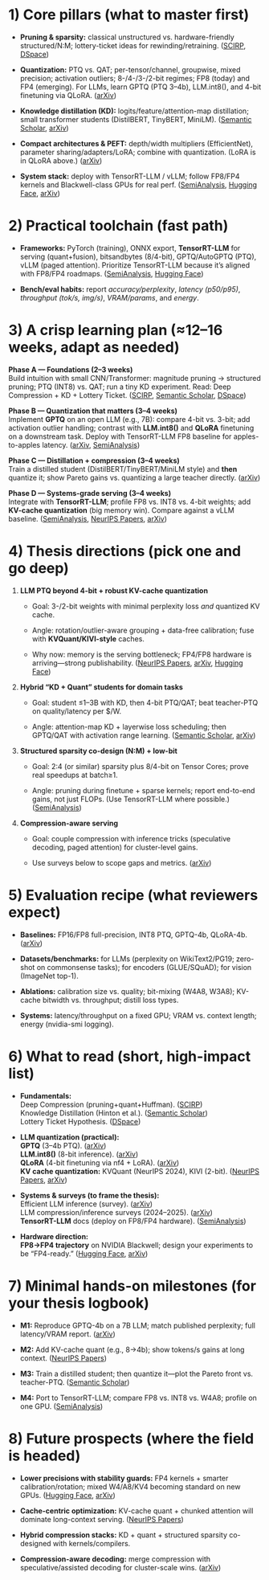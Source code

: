 # 1) Core pillars (what to master first)

- **Pruning & sparsity:** classical unstructured vs. hardware-friendly structured/N:M; lottery-ticket ideas for rewinding/retraining. ([SCIRP](https://www.scirp.org/reference/referencespapers?referenceid=2993907&utm_source=chatgpt.com "Han, S., Mao, H. and Dally, W.J. (2016) Deep Compression ..."), [DSpace](https://dspace.mit.edu/bitstream/handle/1721.1/129953/1803.03635.pdf?isAllowed=y&sequence=2&utm_source=chatgpt.com "[PDF] MIT Open Access Articles The lottery ticket hypothesis"))
    
- **Quantization:** PTQ vs. QAT; per-tensor/channel, groupwise, mixed precision; activation outliers; 8-/4-/3-/2-bit regimes; FP8 (today) and FP4 (emerging). For LLMs, learn GPTQ (PTQ 3–4b), LLM.int8(), and 4-bit finetuning via QLoRA. ([arXiv](https://arxiv.org/abs/2210.17323?utm_source=chatgpt.com "GPTQ: Accurate Post-Training Quantization for Generative Pre-trained Transformers"))
    
- **Knowledge distillation (KD):** logits/feature/attention-map distillation; small transformer students (DistilBERT, TinyBERT, MiniLM). ([Semantic Scholar](https://www.semanticscholar.org/paper/Distilling-the-Knowledge-in-a-Neural-Network-Hinton-Vinyals/0c908739fbff75f03469d13d4a1a07de3414ee19?utm_source=chatgpt.com "Distilling the Knowledge in a Neural Network - Semantic Scholar"), [arXiv](https://arxiv.org/abs/1910.01108?utm_source=chatgpt.com "DistilBERT, a distilled version of BERT: smaller, faster, cheaper and ..."))
    
- **Compact architectures & PEFT:** depth/width multipliers (EfficientNet), parameter sharing/adapters/LoRA; combine with quantization. (LoRA is in QLoRA above.) ([arXiv](https://arxiv.org/abs/2401.18079?utm_source=chatgpt.com "KVQuant: Towards 10 Million Context Length LLM Inference with KV Cache Quantization"))
    
- **System stack:** deploy with TensorRT-LLM / vLLM; follow FP8/FP4 kernels and Blackwell-class GPUs for real perf. ([SemiAnalysis](https://semianalysis.com/2025/06/23/nvidia-tensor-core-evolution-from-volta-to-blackwell/?utm_source=chatgpt.com "NVIDIA Tensor Core Evolution: From Volta To Blackwell"), [Hugging Face](https://huggingface.co/papers/2405.16406?utm_source=chatgpt.com "SpinQuant: LLM quantization with learned rotations - Hugging Face"), [arXiv](https://arxiv.org/abs/2404.00456?utm_source=chatgpt.com "QuaRot: Outlier-Free 4-Bit Inference in Rotated LLMs"))
    

# 2) Practical toolchain (fast path)

- **Frameworks:** PyTorch (training), ONNX export, **TensorRT-LLM** for serving (quant+fusion), bitsandbytes (8/4-bit), GPTQ/AutoGPTQ (PTQ), vLLM (paged attention). Prioritize TensorRT-LLM because it’s aligned with FP8/FP4 roadmaps. ([SemiAnalysis](https://semianalysis.com/2025/06/23/nvidia-tensor-core-evolution-from-volta-to-blackwell/?utm_source=chatgpt.com "NVIDIA Tensor Core Evolution: From Volta To Blackwell"), [Hugging Face](https://huggingface.co/papers/2405.16406?utm_source=chatgpt.com "SpinQuant: LLM quantization with learned rotations - Hugging Face"))
    
- **Bench/eval habits:** report _accuracy/perplexity_, _latency (p50/p95)_, _throughput (tok/s, img/s)_, _VRAM/params_, and _energy_.
    

# 3) A crisp learning plan (≈12–16 weeks, adapt as needed)

**Phase A — Foundations (2–3 weeks)**  
Build intuition with small CNN/Transformer: magnitude pruning → structured pruning; PTQ (INT8) vs. QAT; run a tiny KD experiment. Read: Deep Compression + KD + Lottery Ticket. ([SCIRP](https://www.scirp.org/reference/referencespapers?referenceid=2993907&utm_source=chatgpt.com "Han, S., Mao, H. and Dally, W.J. (2016) Deep Compression ..."), [Semantic Scholar](https://www.semanticscholar.org/paper/Distilling-the-Knowledge-in-a-Neural-Network-Hinton-Vinyals/0c908739fbff75f03469d13d4a1a07de3414ee19?utm_source=chatgpt.com "Distilling the Knowledge in a Neural Network - Semantic Scholar"), [DSpace](https://dspace.mit.edu/bitstream/handle/1721.1/129953/1803.03635.pdf?isAllowed=y&sequence=2&utm_source=chatgpt.com "[PDF] MIT Open Access Articles The lottery ticket hypothesis"))

**Phase B — Quantization that matters (3–4 weeks)**  
Implement **GPTQ** on an open LLM (e.g., 7B): compare 4-bit vs. 3-bit; add activation outlier handling; contrast with **LLM.int8()** and **QLoRA** finetuning on a downstream task. Deploy with TensorRT-LLM FP8 baseline for apples-to-apples latency. ([arXiv](https://arxiv.org/abs/2210.17323?utm_source=chatgpt.com "GPTQ: Accurate Post-Training Quantization for Generative Pre-trained Transformers"), [SemiAnalysis](https://semianalysis.com/2025/06/23/nvidia-tensor-core-evolution-from-volta-to-blackwell/?utm_source=chatgpt.com "NVIDIA Tensor Core Evolution: From Volta To Blackwell"))

**Phase C — Distillation + compression (3–4 weeks)**  
Train a distilled student (DistilBERT/TinyBERT/MiniLM style) and **then** quantize it; show Pareto gains vs. quantizing a large teacher directly. ([arXiv](https://arxiv.org/abs/1910.01108?utm_source=chatgpt.com "DistilBERT, a distilled version of BERT: smaller, faster, cheaper and ..."))

**Phase D — Systems-grade serving (3–4 weeks)**  
Integrate with **TensorRT-LLM**; profile FP8 vs. INT8 vs. 4-bit weights; add **KV-cache quantization** (big memory win). Compare against a vLLM baseline. ([SemiAnalysis](https://semianalysis.com/2025/06/23/nvidia-tensor-core-evolution-from-volta-to-blackwell/?utm_source=chatgpt.com "NVIDIA Tensor Core Evolution: From Volta To Blackwell"), [NeurIPS Papers](https://papers.nips.cc/paper_files/paper/2024/file/028fcbcf85435d39a40c4d61b42c99a4-Paper-Conference.pdf?utm_source=chatgpt.com "[PDF] KVQuant: Towards 10 Million Context Length LLM Inference with KV ..."), [arXiv](https://arxiv.org/html/2402.02750v2?utm_source=chatgpt.com "KIVI: A Tuning-Free Asymmetric 2bit Quantization for KV Cache - arXiv"))

# 4) Thesis directions (pick one and go deep)

1. **LLM PTQ beyond 4-bit + robust KV-cache quantization**
    
    - Goal: 3-/2-bit weights with minimal perplexity loss _and_ quantized KV cache.
        
    - Angle: rotation/outlier-aware grouping + data-free calibration; fuse with **KVQuant/KIVI-style** caches.
        
    - Why now: memory is the serving bottleneck; FP4/FP8 hardware is arriving—strong publishability. ([NeurIPS Papers](https://papers.nips.cc/paper_files/paper/2024/file/028fcbcf85435d39a40c4d61b42c99a4-Paper-Conference.pdf?utm_source=chatgpt.com "[PDF] KVQuant: Towards 10 Million Context Length LLM Inference with KV ..."), [arXiv](https://arxiv.org/html/2402.02750v2?utm_source=chatgpt.com "KIVI: A Tuning-Free Asymmetric 2bit Quantization for KV Cache - arXiv"), [Hugging Face](https://huggingface.co/papers/2405.16406?utm_source=chatgpt.com "SpinQuant: LLM quantization with learned rotations - Hugging Face"))
        
2. **Hybrid “KD + Quant” students for domain tasks**
    
    - Goal: student ≤1–3B with KD, then 4-bit PTQ/QAT; beat teacher-PTQ on quality/latency per $/W.
        
    - Angle: attention-map KD + layerwise loss scheduling; then GPTQ/QAT with activation range learning. ([Semantic Scholar](https://www.semanticscholar.org/paper/Distilling-the-Knowledge-in-a-Neural-Network-Hinton-Vinyals/0c908739fbff75f03469d13d4a1a07de3414ee19?utm_source=chatgpt.com "Distilling the Knowledge in a Neural Network - Semantic Scholar"), [arXiv](https://arxiv.org/abs/2210.17323?utm_source=chatgpt.com "GPTQ: Accurate Post-Training Quantization for Generative Pre-trained Transformers"))
        
3. **Structured sparsity co-design (N:M) + low-bit**
    
    - Goal: 2:4 (or similar) sparsity plus 8/4-bit on Tensor Cores; prove real speedups at batch≥1.
        
    - Angle: pruning during finetune + sparse kernels; report end-to-end gains, not just FLOPs. (Use TensorRT-LLM where possible.) ([SemiAnalysis](https://semianalysis.com/2025/06/23/nvidia-tensor-core-evolution-from-volta-to-blackwell/?utm_source=chatgpt.com "NVIDIA Tensor Core Evolution: From Volta To Blackwell"))
        
4. **Compression-aware serving**
    
    - Goal: couple compression with inference tricks (speculative decoding, paged attention) for cluster-level gains.
        
    - Use surveys below to scope gaps and metrics. ([arXiv](https://arxiv.org/abs/2404.14294?utm_source=chatgpt.com "A Survey on Efficient Inference for Large Language Models - arXiv"))
        

# 5) Evaluation recipe (what reviewers expect)

- **Baselines:** FP16/FP8 full-precision, INT8 PTQ, GPTQ-4b, QLoRA-4b. ([arXiv](https://arxiv.org/abs/2210.17323?utm_source=chatgpt.com "GPTQ: Accurate Post-Training Quantization for Generative Pre-trained Transformers"))
    
- **Datasets/benchmarks:** for LLMs (perplexity on WikiText2/PG19; zero-shot on commonsense tasks); for encoders (GLUE/SQuAD); for vision (ImageNet top-1).
    
- **Ablations:** calibration size vs. quality; bit-mixing (W4A8, W3A8); KV-cache bitwidth vs. throughput; distill loss types.
    
- **Systems:** latency/throughput on a fixed GPU; VRAM vs. context length; energy (nvidia-smi logging).
    

# 6) What to read (short, high-impact list)

- **Fundamentals:**  
    Deep Compression (pruning+quant+Huffman). ([SCIRP](https://www.scirp.org/reference/referencespapers?referenceid=2993907&utm_source=chatgpt.com "Han, S., Mao, H. and Dally, W.J. (2016) Deep Compression ..."))  
    Knowledge Distillation (Hinton et al.). ([Semantic Scholar](https://www.semanticscholar.org/paper/Distilling-the-Knowledge-in-a-Neural-Network-Hinton-Vinyals/0c908739fbff75f03469d13d4a1a07de3414ee19?utm_source=chatgpt.com "Distilling the Knowledge in a Neural Network - Semantic Scholar"))  
    Lottery Ticket Hypothesis. ([DSpace](https://dspace.mit.edu/bitstream/handle/1721.1/129953/1803.03635.pdf?isAllowed=y&sequence=2&utm_source=chatgpt.com "[PDF] MIT Open Access Articles The lottery ticket hypothesis"))
    
- **LLM quantization (practical):**  
    **GPTQ** (3–4b PTQ). ([arXiv](https://arxiv.org/abs/2210.17323?utm_source=chatgpt.com "GPTQ: Accurate Post-Training Quantization for Generative Pre-trained Transformers"))  
    **LLM.int8()** (8-bit inference). ([arXiv](https://arxiv.org/abs/2404.00456?utm_source=chatgpt.com "QuaRot: Outlier-Free 4-Bit Inference in Rotated LLMs"))  
    **QLoRA** (4-bit finetuning via nf4 + LoRA). ([arXiv](https://arxiv.org/abs/2401.18079?utm_source=chatgpt.com "KVQuant: Towards 10 Million Context Length LLM Inference with KV Cache Quantization"))  
    **KV cache quantization:** KVQuant (NeurIPS 2024), KIVI (2-bit). ([NeurIPS Papers](https://papers.nips.cc/paper_files/paper/2024/file/028fcbcf85435d39a40c4d61b42c99a4-Paper-Conference.pdf?utm_source=chatgpt.com "[PDF] KVQuant: Towards 10 Million Context Length LLM Inference with KV ..."), [arXiv](https://arxiv.org/html/2402.02750v2?utm_source=chatgpt.com "KIVI: A Tuning-Free Asymmetric 2bit Quantization for KV Cache - arXiv"))
    
- **Systems & surveys (to frame the thesis):**  
    Efficient LLM inference (survey). ([arXiv](https://arxiv.org/abs/2404.14294?utm_source=chatgpt.com "A Survey on Efficient Inference for Large Language Models - arXiv"))  
    LLM compression/inference surveys (2024–2025). ([arXiv](https://arxiv.org/abs/2402.09748?utm_source=chatgpt.com "Model Compression and Efficient Inference for Large Language ..."))  
    **TensorRT-LLM** docs (deploy on FP8/FP4 hardware). ([SemiAnalysis](https://semianalysis.com/2025/06/23/nvidia-tensor-core-evolution-from-volta-to-blackwell/?utm_source=chatgpt.com "NVIDIA Tensor Core Evolution: From Volta To Blackwell"))
    
- **Hardware direction:**  
    **FP8→FP4 trajectory** on NVIDIA Blackwell; design your experiments to be “FP4-ready.” ([Hugging Face](https://huggingface.co/papers/2405.16406?utm_source=chatgpt.com "SpinQuant: LLM quantization with learned rotations - Hugging Face"), [arXiv](https://arxiv.org/abs/2404.00456?utm_source=chatgpt.com "QuaRot: Outlier-Free 4-Bit Inference in Rotated LLMs"))
    

# 7) Minimal hands-on milestones (for your thesis logbook)

- **M1:** Reproduce GPTQ-4b on a 7B LLM; match published perplexity; full latency/VRAM report. ([arXiv](https://arxiv.org/abs/2210.17323?utm_source=chatgpt.com "GPTQ: Accurate Post-Training Quantization for Generative Pre-trained Transformers"))
    
- **M2:** Add KV-cache quant (e.g., 8→4b); show tokens/s gains at long context. ([NeurIPS Papers](https://papers.nips.cc/paper_files/paper/2024/file/028fcbcf85435d39a40c4d61b42c99a4-Paper-Conference.pdf?utm_source=chatgpt.com "[PDF] KVQuant: Towards 10 Million Context Length LLM Inference with KV ..."))
    
- **M3:** Train a distilled student; then quantize it—plot the Pareto front vs. teacher-PTQ. ([Semantic Scholar](https://www.semanticscholar.org/paper/Distilling-the-Knowledge-in-a-Neural-Network-Hinton-Vinyals/0c908739fbff75f03469d13d4a1a07de3414ee19?utm_source=chatgpt.com "Distilling the Knowledge in a Neural Network - Semantic Scholar"))
    
- **M4:** Port to TensorRT-LLM; compare FP8 vs. INT8 vs. W4A8; profile on one GPU. ([SemiAnalysis](https://semianalysis.com/2025/06/23/nvidia-tensor-core-evolution-from-volta-to-blackwell/?utm_source=chatgpt.com "NVIDIA Tensor Core Evolution: From Volta To Blackwell"))
    

# 8) Future prospects (where the field is headed)

- **Lower precisions with stability guards:** FP4 kernels + smarter calibration/rotation; mixed W4/A8/KV4 becoming standard on new GPUs. ([Hugging Face](https://huggingface.co/papers/2405.16406?utm_source=chatgpt.com "SpinQuant: LLM quantization with learned rotations - Hugging Face"), [arXiv](https://arxiv.org/abs/2404.00456?utm_source=chatgpt.com "QuaRot: Outlier-Free 4-Bit Inference in Rotated LLMs"))
    
- **Cache-centric optimization:** KV-cache quant + chunked attention will dominate long-context serving. ([NeurIPS Papers](https://papers.nips.cc/paper_files/paper/2024/file/028fcbcf85435d39a40c4d61b42c99a4-Paper-Conference.pdf?utm_source=chatgpt.com "[PDF] KVQuant: Towards 10 Million Context Length LLM Inference with KV ..."))
    
- **Hybrid compression stacks:** KD + quant + structured sparsity co-designed with kernels/compilers.
    
- **Compression-aware decoding:** merge compression with speculative/assisted decoding for cluster-scale wins. ([arXiv](https://arxiv.org/abs/2407.12391?utm_source=chatgpt.com "LLM Inference Serving: Survey of Recent Advances and Opportunities"))
    